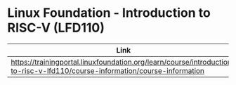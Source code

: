 # Linux Foundation - Introduction to RISC-V (LFD110)

| Link |
| ---- |
| https://trainingportal.linuxfoundation.org/learn/course/introduction-to-risc-v-lfd110/course-information/course-information |
